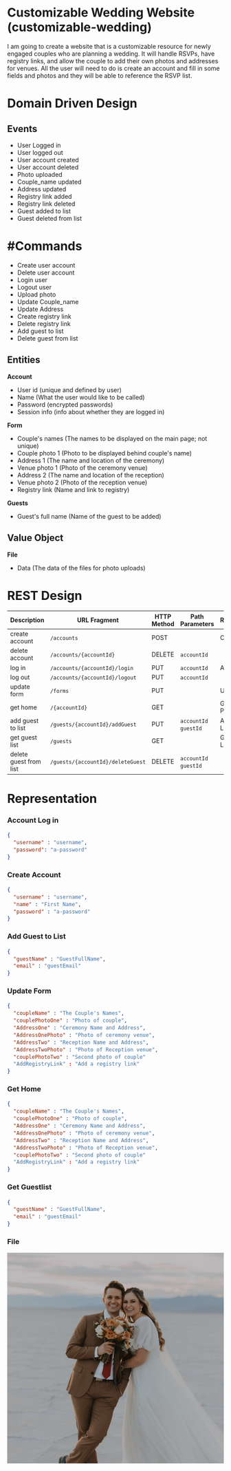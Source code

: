 # Customizable Wedding Website (customizable-wedding)
I am going to create a website that is a customizable resource for newly engaged couples who are planning a wedding.  It will handle RSVPs, have registry links, and allow the couple to add their own photos and addresses for venues.  All the user will need to do is create an account and fill in some fields and photos and they will be able to reference the RSVP list. 

# Domain Driven Design
## Events
- User Logged in 
- User logged out
- User account created
- User account deleted
- Photo uploaded
- Couple_name updated
- Address updated
- Registry link added
- Registry link deleted
- Guest added to list
- Guest deleted from list

# #Commands
- Create user account
- Delete user account
- Login user
- Logout user
- Upload photo
- Update Couple_name
- Update Address
- Create registry link
- Delete registry link
- Add guest to list
- Delete guest from list

## Entities
**Account**
- User id (unique and defined by user)
- Name (What the user would like to be called)
- Password (encrypted passwords)
- Session info (info about whether they are logged in)

**Form**
- Couple's names (The names to be displayed on the main page; not unique)
- Couple photo 1 (Photo to be displayed behind couple's name)
- Address 1 (The name and location of the ceremony)
- Venue photo 1 (Photo of the ceremony venue)
- Address 2 (The name and location of the reception)
- Venue photo 2 (Photo of the reception venue)
- Registry link (Name and link to registry)

**Guests**
- Guest's full name (Name of the guest to be added)

## Value Object
**File**
- Data (The data of the files for photo uploads)

# REST Design
| Description | URL Fragment | HTTP Method | Path Parameters | Representations |
| ----------- | ------------ | ----------- | --------------- | --------------- |
| create account | `/accounts` | POST | | Create Account |
| delete account | `/accounts/{accountId}` | DELETE | `accountId` | |
| log in | `/accounts/{accountId}/login` | PUT | `accountId` | Account Log In |
| log out | `/accounts/{accountId}/logout` | PUT | `accountId` | |
| update form | `/forms` | PUT | | Update Form |
| get home | `/{accountId}` | GET | | Get the Home Page |
| add guest to list | `/guests/{accountId}/addGuest` | PUT |  `accountId` `guestId`  | Add Guest to List |
| get guest list | `/guests` | GET | | Get the Guest List |
| delete guest from list | `/guests/{accountId}/deleteGuest` | DELETE | `accountId` `guestId` | |

# Representation

### Account Log in

```json
{
  "username" : "username",
  "password": "a-password"
}
```

### Create Account
```json
{
  "username" : "username",
  "name" : "First Name",
  "password" : "a-password"
}
```

### Add Guest to List
```json
{
  "guestName" : "GuestFullName",
  "email" : "guestEmail"
}
```

### Update Form
```json
{
  "coupleName" : "The Couple's Names",
  "couplePhotoOne" : "Photo of couple",
  "AddressOne" : "Ceremony Name and Address",
  "AddressOnePhoto" : "Photo of ceremony venue",
  "AddressTwo" : "Reception Name and Address",
  "AddressTwoPhoto" : "Photo of Reception venue",
  "couplePhotoTwo" : "Second photo of couple"
  "AddRegistryLink" : "Add a registry link"
}
```
### Get Home
```json
{
  "coupleName" : "The Couple's Names",
  "couplePhotoOne" : "Photo of couple",
  "AddressOne" : "Ceremony Name and Address",
  "AddressOnePhoto" : "Photo of ceremony venue",
  "AddressTwo" : "Reception Name and Address",
  "AddressTwoPhoto" : "Photo of Reception venue",
  "couplePhotoTwo" : "Second photo of couple"
  "AddRegistryLink" : "Add a registry link"
}
```
### Get Guestlist
```json
{
  "guestName" : "GuestFullName",
  "email" : "guestEmail"
}
```

### File
<img src="CouplePhoto1.png"/>

